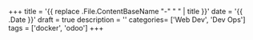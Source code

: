 +++
title = '{{ replace .File.ContentBaseName "-" " " | title }}'
date = '{{ .Date }}'
draft = true
description = ''
categories= ['Web Dev', 'Dev Ops']
tags = ['docker', 'odoo']
+++
